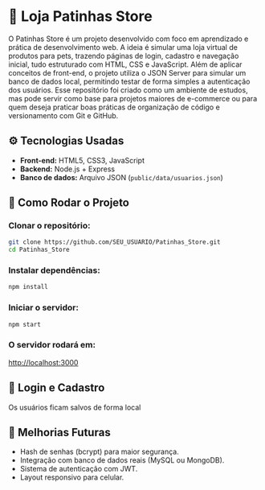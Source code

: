 # 🐾 Loja Patinhas Store

O Patinhas Store é um projeto desenvolvido com foco em aprendizado e prática de desenvolvimento web. A ideia é simular uma loja virtual de produtos para pets, trazendo páginas de login, cadastro e navegação inicial, tudo estruturado com HTML, CSS e JavaScript. Além de aplicar conceitos de front-end, o projeto utiliza o JSON Server para simular um banco de dados local, permitindo testar de forma simples a autenticação dos usuários. Esse repositório foi criado como um ambiente de estudos, mas pode servir como base para projetos maiores de e-commerce ou para quem deseja praticar boas práticas de organização de código e versionamento com Git e GitHub.

## ⚙️ Tecnologias Usadas

- **Front-end:** HTML5, CSS3, JavaScript
- **Backend:** Node.js + Express
- **Banco de dados:** Arquivo JSON (`public/data/usuarios.json`)

## 🚀 Como Rodar o Projeto

### Clonar o repositório:

```bash
git clone https://github.com/SEU_USUARIO/Patinhas_Store.git
cd Patinhas_Store
````

### Instalar dependências:

```bash
npm install
```

### Iniciar o servidor:

```bash
npm start
```

### O servidor rodará em:

[http://localhost:3000](http://localhost:3000)

## 👤 Login e Cadastro

Os usuários ficam salvos de forma local


## 📌 Melhorias Futuras

* Hash de senhas (bcrypt) para maior segurança.
* Integração com banco de dados reais (MySQL ou MongoDB).
* Sistema de autenticação com JWT.
* Layout responsivo para celular.


